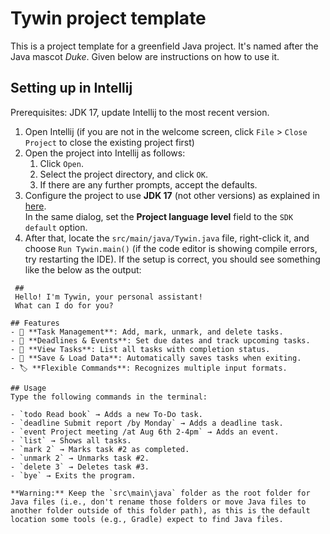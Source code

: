 # Tywin project template

This is a project template for a greenfield Java project. It's named after the Java mascot _Duke_. Given below are instructions on how to use it.

## Setting up in Intellij

Prerequisites: JDK 17, update Intellij to the most recent version.

1. Open Intellij (if you are not in the welcome screen, click `File` > `Close Project` to close the existing project first)
1. Open the project into Intellij as follows:
   1. Click `Open`.
   1. Select the project directory, and click `OK`.
   1. If there are any further prompts, accept the defaults.
1. Configure the project to use **JDK 17** (not other versions) as explained in [here](https://www.jetbrains.com/help/idea/sdk.html#set-up-jdk).<br>
   In the same dialog, set the **Project language level** field to the `SDK default` option.
1. After that, locate the `src/main/java/Tywin.java` file, right-click it, and choose `Run Tywin.main()` (if the code editor is showing compile errors, try restarting the IDE). If the setup is correct, you should see something like the below as the output:

```
 ##
 Hello! I'm Tywin, your personal assistant!
 What can I do for you?   
```
```
## Features
- 📝 **Task Management**: Add, mark, unmark, and delete tasks.
- 📅 **Deadlines & Events**: Set due dates and track upcoming tasks.
- 📜 **View Tasks**: List all tasks with completion status.
- 💾 **Save & Load Data**: Automatically saves tasks when exiting.
- 🏷️ **Flexible Commands**: Recognizes multiple input formats.

## Usage
Type the following commands in the terminal:

- `todo Read book` → Adds a new To-Do task.
- `deadline Submit report /by Monday` → Adds a deadline task.
- `event Project meeting /at Aug 6th 2-4pm` → Adds an event.
- `list` → Shows all tasks.
- `mark 2` → Marks task #2 as completed.
- `unmark 2` → Unmarks task #2.
- `delete 3` → Deletes task #3.
- `bye` → Exits the program.

**Warning:** Keep the `src\main\java` folder as the root folder for Java files (i.e., don't rename those folders or move Java files to another folder outside of this folder path), as this is the default location some tools (e.g., Gradle) expect to find Java files.
